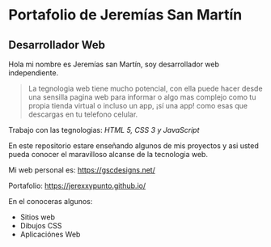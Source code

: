 # Portafolio de Jeremías San Martín
##  Desarrollador Web

Hola mi nombre es Jeremías san Martín, soy desarrollador web independiente.

>La tegnologia web tiene mucho potencial, con ella puede hacer desde una sensilla pagina web para informar o algo mas complejo como tu propia tienda virtual o incluso un app, ¡sí una app! como esas que descargas en tu telefono celular.

Trabajo con las tegnologias: *HTML 5, CSS 3 y JavaScript* 

En este repositorio estare enseñando algunos de mis proyectos y asi usted pueda conocer el maravilloso alcanse de la tecnologia web.

Mi web personal es: https://gscdesigns.net/

Portafolio:  https://jerexxypunto.github.io/

En el conoceras algunos:
* Sitios web
* Dibujos CSS
* Aplicaciónes Web
